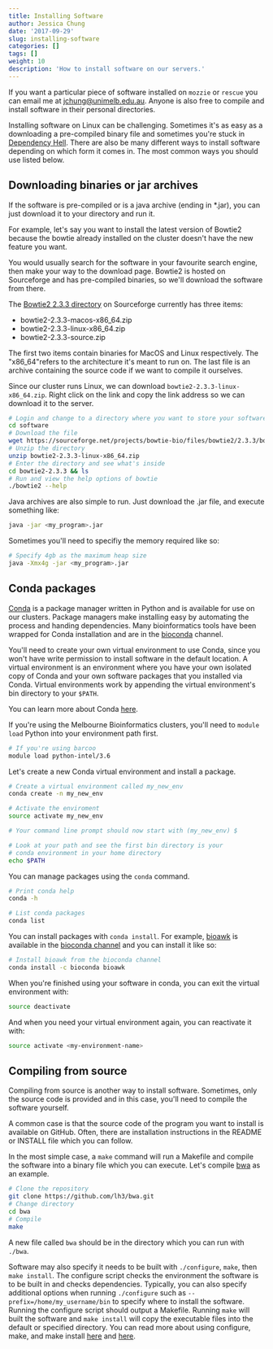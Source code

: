 ```yaml
---
title: Installing Software
author: Jessica Chung
date: '2017-09-29'
slug: installing-software
categories: []
tags: []
weight: 10
description: 'How to install software on our servers.'
---
```


If you want a particular piece of software installed on `mozzie` or `rescue` 
you can email me at [jchung@unimelb.edu.au](mailto:jchung@unimelb.edu.au).
Anyone is also free to compile and install software in their personal directories.

Installing software on Linux can be challenging. Sometimes it's as easy as a
downloading a pre-compiled binary file and sometimes you're stuck in
[Dependency Hell](https://en.wikipedia.org/wiki/Dependency_hell). There
are also be many different ways to install software depending on which form
it comes in. The most common ways you should use listed below.


## Downloading binaries or jar archives

If the software is pre-compiled or is a java archive (ending in *.jar), you
can just download it to your directory and run it.

For example, let's say you want to install the latest version of Bowtie2
because the bowtie already installed on the cluster doesn't have the new
feature you want.

You would usually search for the software in your favourite search engine,
then make your way to the download page. Bowtie2 is hosted on Sourceforge
and has pre-compiled binaries, so we'll download the software from there.

The [Bowtie2 2.3.3 directory](https://sourceforge.net/projects/bowtie-bio/files/bowtie2/2.3.3/)
on Sourceforge currently has three items:

- bowtie2-2.3.3-macos-x86_64.zip
- bowtie2-2.3.3-linux-x86_64.zip
- bowtie2-2.3.3-source.zip

The first two items contain binaries for MacOS and Linux respectively.
The "x86_64"refers to the architecture it's meant to run on. The last file
is an archive containing the source code if we want to compile it ourselves.

Since our cluster runs Linux, we can download `bowtie2-2.3.3-linux-x86_64.zip`.
Right click on the link and copy the link address so we can download it to
the server.

```bash
# Login and change to a directory where you want to store your software
cd software
# Download the file
wget https://sourceforge.net/projects/bowtie-bio/files/bowtie2/2.3.3/bowtie2-2.3.3-linux-x86_64.zip/download -O bowtie2-2.3.3-linux-x86_64.zip
# Unzip the directory
unzip bowtie2-2.3.3-linux-x86_64.zip
# Enter the directory and see what's inside
cd bowtie2-2.3.3 && ls
# Run and view the help options of bowtie
./bowtie2 --help
```

Java archives are also simple to run. Just download the .jar file, and
execute something like:
```bash
java -jar <my_program>.jar
```

Sometimes you'll need to specifiy the memory required like so:
```bash
# Specify 4gb as the maximum heap size
java -Xmx4g -jar <my_program>.jar
```


## Conda packages

[Conda](https://conda.io/docs/) is a package manager written in Python and is
available for use on our clusters. Package managers make installing
easy by automating the process and handing dependencies. Many bioinformatics 
tools have been wrapped for Conda installation and are in the 
[bioconda](https://bioconda.github.io/) channel.

You'll need to create your own virtual environment to use Conda, since you
won't have write permission to install software in the default location.
A virtual environment is an environment where you have your own isolated copy 
of Conda and your own software packages that you installed via Conda. Virtual
environments work by appending the virtual environment's bin directory to
your `$PATH`.

You can learn more about Conda [here](https://conda.io/docs/user-guide/getting-started.html).

If you're using the Melbourne Bioinformatics clusters, you'll need to 
`module load` Python into your environment path first.

```bash
# If you're using barcoo
module load python-intel/3.6
```

Let's create a new Conda virtual environment and install a package.

```bash
# Create a virtual environment called my_new_env
conda create -n my_new_env

# Activate the enviroment
source activate my_new_env

# Your command line prompt should now start with (my_new_env) $

# Look at your path and see the first bin directory is your
# conda environment in your home directory
echo $PATH
```

You can manage packages using the `conda` command.

```bash
# Print conda help
conda -h

# List conda packages
conda list
```

You can install packages with `conda install`. For example, 
[bioawk](https://github.com/lh3/bioawk) is available in the 
[bioconda channel](https://anaconda.org/bioconda/bioawk) and you can install it
like so:

```bash
# Install bioawk from the bioconda channel
conda install -c bioconda bioawk
```

When you're finished using your software in conda, you can exit the virtual
environment with:
```bash
source deactivate
```

And when you need your virtual environment again, you can reactivate it with:
```bash
source activate <my-environment-name>
```


## Compiling from source

Compiling from source is another way to install software. Sometimes, only the
source code is provided and in this case, you'll need to compile the software
yourself.

A common case is that the source code of the program you want to install is 
available on GitHub. Often, there are installation instructions in the README 
or INSTALL file which you can follow.

In the most simple case, a `make` command will run a Makefile and compile the 
software into a binary file which you can execute. Let's compile 
[bwa](https://github.com/lh3/bwa) as an example.

```bash
# Clone the repository
git clone https://github.com/lh3/bwa.git
# Change directory
cd bwa
# Compile
make
```

A new file called `bwa` should be in the directory which you can run with
`./bwa`.

Software may also specify it needs to be built with `./configure`, `make`, then
`make install`. The configure script checks the environment the software is
to be built in and checks dependencies. Typically, you can also specify 
additional options when running `./configure` such as `--prefix=/home/my_username/bin`
to specify where to install the software. Running the configure script should
output a Makefile. Running `make` will built the software and `make install`
will copy the executable files into the default or specified directory. You
can read more about using configure, make, and make install
[here](http://www.codecoffee.com/tipsforlinux/articles/27.html) and
[here](https://robots.thoughtbot.com/the-magic-behind-configure-make-make-install).


